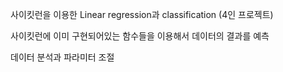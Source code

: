 사이킷런을 이용한 Linear regression과 classification (4인 프로젝트)

사이킷런에 이미 구현되어있는 함수들을 이용해서 데이터의 결과를 예측

데이터 분석과 파라미터 조절
